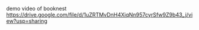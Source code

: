 demo video of booknest
https://drive.google.com/file/d/1uZRTMvDnH4XiqNn957cyrSfw9Z9b43_j/view?usp=sharing
